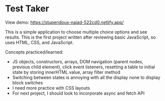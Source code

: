 # Test Taker

View demo: https://stupendous-naiad-522cd0.netlify.app/

This is a simple application to choose multiple choice options and see results. This is the first project written after reviewing basic JavaScript, so uses HTML, CSS, and JavaScript.

Concepts practiced/learned:

- JS objects, constructors, arrays, DOM navigation (parent nodes, previous child element), click event listeners, resetting a table to initial state by storing innerHTML value, array filter method
- Switching between states is annoying with all the display none to display block switches
- I need more practice with CSS layouts
- For next project, I should look to incorporate async and fetch API
